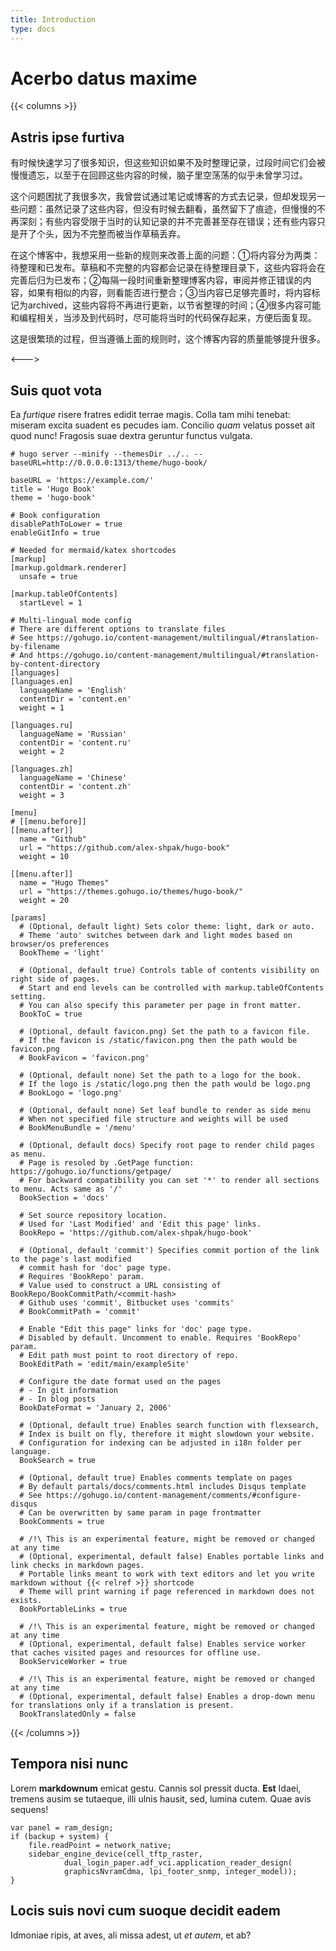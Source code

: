 ```yaml
---
title: Introduction
type: docs
---
```


# Acerbo datus maxime

{{< columns >}}
## Astris ipse furtiva

有时候快速学习了很多知识，但这些知识如果不及时整理记录，过段时间它们会被慢慢遗忘，以至于在回顾这些内容的时候，脑子里空荡荡的似乎未曾学习过。

这个问题困扰了我很多次，我曾尝试通过笔记或博客的方式去记录，但却发现另一些问题：虽然记录了这些内容，但没有时候去翻看，虽然留下了痕迹，但慢慢的不再深刻；有些内容受限于当时的认知记录的并不完善甚至存在错误；还有些内容只是开了个头，因为不完整而被当作草稿丢弃。

在这个博客中，我想采用一些新的规则来改善上面的问题：①将内容分为两类：待整理和已发布。草稿和不完整的内容都会记录在待整理目录下，这些内容将会在完善后归为已发布；②每隔一段时间重新整理博客内容，审阅并修正错误的内容，如果有相似的内容，则看能否进行整合；③当内容已足够完善时，将内容标记为archived，这些内容将不再进行更新，以节省整理的时间；④很多内容可能和编程相关，当涉及到代码时，尽可能将当时的代码保存起来，方便后面复现。

这是很繁琐的过程，但当遵循上面的规则时，这个博客内容的质量能够提升很多。


<--->

## Suis quot vota

Ea _furtique_ risere fratres edidit terrae magis. Colla tam mihi tenebat:
miseram excita suadent es pecudes iam. Concilio _quam_ velatus posset ait quod
nunc! Fragosis suae dextra geruntur functus vulgata.

```
# hugo server --minify --themesDir ../.. --baseURL=http://0.0.0.0:1313/theme/hugo-book/

baseURL = 'https://example.com/'
title = 'Hugo Book'
theme = 'hugo-book'

# Book configuration
disablePathToLower = true
enableGitInfo = true

# Needed for mermaid/katex shortcodes
[markup]
[markup.goldmark.renderer]
  unsafe = true

[markup.tableOfContents]
  startLevel = 1

# Multi-lingual mode config
# There are different options to translate files
# See https://gohugo.io/content-management/multilingual/#translation-by-filename
# And https://gohugo.io/content-management/multilingual/#translation-by-content-directory
[languages]
[languages.en]
  languageName = 'English'
  contentDir = 'content.en'
  weight = 1

[languages.ru]
  languageName = 'Russian'
  contentDir = 'content.ru'
  weight = 2

[languages.zh]
  languageName = 'Chinese'
  contentDir = 'content.zh'
  weight = 3

[menu]
# [[menu.before]]
[[menu.after]]
  name = "Github"
  url = "https://github.com/alex-shpak/hugo-book"
  weight = 10

[[menu.after]]
  name = "Hugo Themes"
  url = "https://themes.gohugo.io/themes/hugo-book/"
  weight = 20

[params]
  # (Optional, default light) Sets color theme: light, dark or auto.
  # Theme 'auto' switches between dark and light modes based on browser/os preferences
  BookTheme = 'light'

  # (Optional, default true) Controls table of contents visibility on right side of pages.
  # Start and end levels can be controlled with markup.tableOfContents setting.
  # You can also specify this parameter per page in front matter.
  BookToC = true

  # (Optional, default favicon.png) Set the path to a favicon file.
  # If the favicon is /static/favicon.png then the path would be favicon.png
  # BookFavicon = 'favicon.png'

  # (Optional, default none) Set the path to a logo for the book.
  # If the logo is /static/logo.png then the path would be logo.png
  # BookLogo = 'logo.png'

  # (Optional, default none) Set leaf bundle to render as side menu
  # When not specified file structure and weights will be used
  # BookMenuBundle = '/menu'

  # (Optional, default docs) Specify root page to render child pages as menu.
  # Page is resoled by .GetPage function: https://gohugo.io/functions/getpage/
  # For backward compatibility you can set '*' to render all sections to menu. Acts same as '/'
  BookSection = 'docs'

  # Set source repository location.
  # Used for 'Last Modified' and 'Edit this page' links.
  BookRepo = 'https://github.com/alex-shpak/hugo-book'

  # (Optional, default 'commit') Specifies commit portion of the link to the page's last modified
  # commit hash for 'doc' page type.
  # Requires 'BookRepo' param.
  # Value used to construct a URL consisting of BookRepo/BookCommitPath/<commit-hash>
  # Github uses 'commit', Bitbucket uses 'commits'
  # BookCommitPath = 'commit'

  # Enable "Edit this page" links for 'doc' page type.
  # Disabled by default. Uncomment to enable. Requires 'BookRepo' param.
  # Edit path must point to root directory of repo.
  BookEditPath = 'edit/main/exampleSite'

  # Configure the date format used on the pages
  # - In git information
  # - In blog posts
  BookDateFormat = 'January 2, 2006'

  # (Optional, default true) Enables search function with flexsearch,
  # Index is built on fly, therefore it might slowdown your website.
  # Configuration for indexing can be adjusted in i18n folder per language.
  BookSearch = true

  # (Optional, default true) Enables comments template on pages
  # By default partals/docs/comments.html includes Disqus template
  # See https://gohugo.io/content-management/comments/#configure-disqus
  # Can be overwritten by same param in page frontmatter
  BookComments = true

  # /!\ This is an experimental feature, might be removed or changed at any time
  # (Optional, experimental, default false) Enables portable links and link checks in markdown pages.
  # Portable links meant to work with text editors and let you write markdown without {{< relref >}} shortcode
  # Theme will print warning if page referenced in markdown does not exists.
  BookPortableLinks = true

  # /!\ This is an experimental feature, might be removed or changed at any time
  # (Optional, experimental, default false) Enables service worker that caches visited pages and resources for offline use.
  BookServiceWorker = true

  # /!\ This is an experimental feature, might be removed or changed at any time
  # (Optional, experimental, default false) Enables a drop-down menu for translations only if a translation is present.
  BookTranslatedOnly = false

```

{{< /columns >}}


## Tempora nisi nunc

Lorem **markdownum** emicat gestu. Cannis sol pressit ducta. **Est** Idaei,
tremens ausim se tutaeque, illi ulnis hausit, sed, lumina cutem. Quae avis
sequens!

    var panel = ram_design;
    if (backup + system) {
        file.readPoint = network_native;
        sidebar_engine_device(cell_tftp_raster,
                dual_login_paper.adf_vci.application_reader_design(
                graphicsNvramCdma, lpi_footer_snmp, integer_model));
    }

## Locis suis novi cum suoque decidit eadem

Idmoniae ripis, at aves, ali missa adest, ut _et autem_, et ab?
